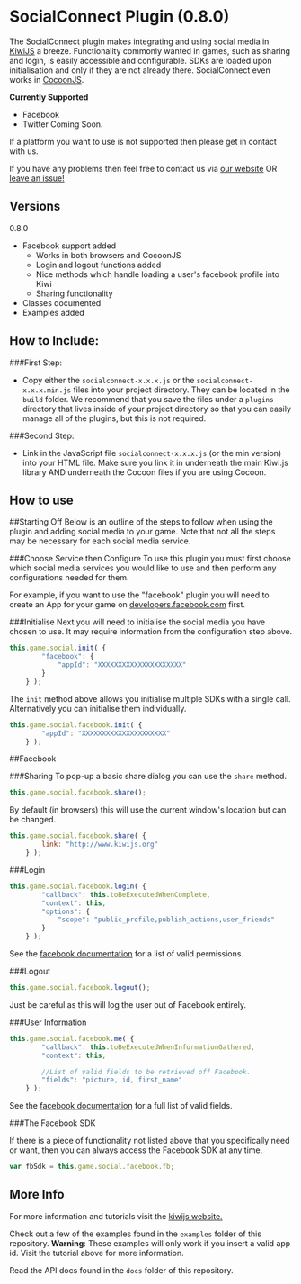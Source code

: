 SocialConnect Plugin (0.8.0)
=======================================

The SocialConnect plugin makes integrating and using social media in [KiwiJS](http://www.kiwijs.org/) a breeze. Functionality commonly wanted in games, such as sharing and login, is easily accessible and configurable. SDKs are loaded upon initialisation and only if they are not already there. SocialConnect even works in [CocoonJS](https://www.ludei.com/cocoonjs/).

**Currently Supported**

- Facebook
- Twitter Coming Soon.

If a platform you want to use is not supported then please get in contact with us. 

If you have any problems then feel free to contact us via [our website](http://www.kiwijs.org/help) OR [leave an issue!](https://github.com/gamelab/SocialConnect-Plugin/issues/new)


Versions
---------

0.8.0
* Facebook support added
	* Works in both browsers and CocoonJS
	* Login and logout functions added
	* Nice methods which handle loading a user's facebook profile into Kiwi
	* Sharing functionality
* Classes documented
* Examples added


How to Include: 
---------

###First Step:
- Copy either the `socialconnect-x.x.x.js` or the `socialconnect-x.x.x.min.js` files into your project directory. They can be located in the `build` folder. We recommend that you save the files under a `plugins` directory that lives inside of your project directory so that you can easily manage all of the plugins, but this is not required.

###Second Step:
- Link in the JavaScript file `socialconnect-x.x.x.js` (or the min version) into your HTML file. Make sure you link it in underneath the main Kiwi.js library AND underneath the Cocoon files if you are using Cocoon.


How to use
---------

##Starting Off
Below is an outline of the steps to follow when using the plugin and adding social media to your game. Note that not all the steps may be necessary for each social media service.

###Choose Service then Configure
To use this plugin you must first choose which social media services you would like to use and then perform any configurations needed for them.

For example, if you want to use the "facebook" plugin you will need to create an App for your game on [developers.facebook.com](http://developers.facebook.com) first.

###Initialise 
Next you will need to initialise the social media you have chosen to use. It may require information from the configuration step above.

```javascript
this.game.social.init( {
		"facebook": {
			"appId": "XXXXXXXXXXXXXXXXXXXXX"
		}
	} );
```

The `init` method above allows you initialise multiple SDKs with a single call. Alternatively you can initialise them individually.

```javascript
this.game.social.facebook.init( {
		"appId": "XXXXXXXXXXXXXXXXXXXXX"
	} );
```


##Facebook

###Sharing
To pop-up a basic share dialog you can use the `share` method. 

```javascript
this.game.social.facebook.share();
```

By default (in browsers) this will use the current window's location but can be changed.

```javascript
this.game.social.facebook.share( { 
		link: "http://www.kiwijs.org" 
	} );
```

###Login

```javascript
this.game.social.facebook.login( {
		"callback": this.toBeExecutedWhenComplete,
		"context": this,
		"options": {
			"scope": "public_profile,publish_actions,user_friends"
		}
	} );
```

See the [facebook documentation](https://developers.facebook.com/docs/facebook-login/permissions/v2.1) for a list of valid permissions.

###Logout

```javascript
this.game.social.facebook.logout();
```

Just be careful as this will log the user out of Facebook entirely.

###User Information

```javascript
this.game.social.facebook.me( {
		"callback": this.toBeExecutedWhenInformationGathered,
		"context": this,

		//List of valid fields to be retrieved off Facebook.
		"fields": "picture, id, first_name"
	} );
```

See the [facebook documentation](https://developers.facebook.com/docs/graph-api/reference/v2.2/user) for a full list of valid fields.

###The Facebook SDK

If there is a piece of functionality not listed above that you specifically need or want, then you can always access the Facebook SDK at any time.

```javascript
var fbSdk = this.game.social.facebook.fb;
```


More Info
---------

For more information and tutorials visit the [kiwijs website.](http://www.kiwijs.org/documentation/social-connect-plugin/) 

Check out a few of the examples found in the `examples` folder of this repository. **Warning**: These examples will only work if you insert a valid app id. Visit the tutorial above for more information.

Read the API docs found in the `docs` folder of this repository.
